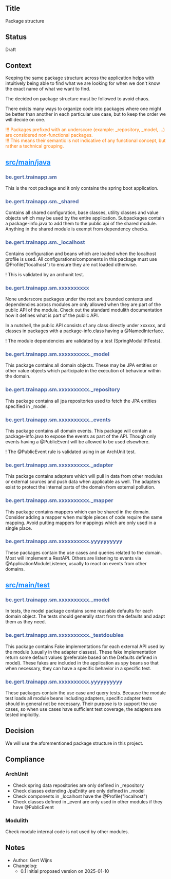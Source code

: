 ## Title
Package structure

## Status
Draft

## Context
Keeping the same package structure across the application helps with intuitively being able to 
find what we are looking for when we don't know the exact name of what we want to find.

The decided on package structure must be followed to avoid chaos.

There exists many ways to organize code into packages where one might be better than another 
in each particular use case, but to keep the order we will decide on one.

<span style="color:#FF7900;">!!! Packages prefixed with an underscore (example: _repository, _model, ...) are considered non-functional packages.<br>
!!! This means their semantic is not indicative of any functional concept, but rather a technical grouping.</span>

## <span style="color:#1589FF;"><u>src/main/java</u></span>
### <span style="color:#4863A0;">be.gert.trainapp.sm</span>
This is the root package and it only contains the spring boot application.

### <span style="color:#4863A0;">be.gert.trainapp.sm._shared</span>
Contains all shared configuration, base classes, utility classes and value objects which may be used by the entire application.
Subpackages contain a package-info.java to add them to the public api of the shared module. Anything in the shared module is exempt from dependency checks.

### <span style="color:#4863A0;">be.gert.trainapp.sm._localhost</span>
Contains configuration and beans which are loaded when the localhost profile is used. 
All configurations/components in this package must use @Profile("localhost") to ensure they are not loaded otherwise.

! This is validated by an archunit test.

### <span style="color:#4863A0;">be.gert.trainapp.sm.xxxxxxxxxx</span>
None underscore packages under the root are bounded contexts and dependencies across modules are only allowed 
when they are part of the public API of the module. 
Check out the standard modulith documentation how it defines what is part of the public API. 

In a nutshell, the public API consists of any class directly under xxxxxx, and classes in packages with a package-info.class having a @NamedInterface.

! The module dependencies are validated by a test (SpringModulithTests).

### <span style="color:#4863A0;">be.gert.trainapp.sm.xxxxxxxxxx._model</span>
This package contains all domain objects. These may be JPA entities or other value objects which participate in 
the execution of behaviour within the domain.

### <span style="color:#4863A0;">be.gert.trainapp.sm.xxxxxxxxxx._repository</span>
This package contains all jpa repositories used to fetch the JPA entities specified in _model.

### <span style="color:#4863A0;">be.gert.trainapp.sm.xxxxxxxxxx._events</span>
This package contains all domain events. This package will contain a package-info.java to expose the events as part of the API.
Though only events having a @PublicEvent will be allowed to be used elsewhere. 

! The @PublicEvent rule is validated using in an ArchUnit test.

### <span style="color:#4863A0;">be.gert.trainapp.sm.xxxxxxxxxx._adapter</span>
This package contains adapters which will pull in data from other modules or external sources and push data when applicable as well.
The adapters exist to protect the internal parts of the domain from external pollution.

### <span style="color:#4863A0;">be.gert.trainapp.sm.xxxxxxxxxx._mapper</span>
This package contains mappers which can be shared in the domain. Consider adding a mapper when multiple pieces of code
require the same mapping. Avoid putting mappers for mappings which are only used in a single place.

### <span style="color:#4863A0;">be.gert.trainapp.sm.xxxxxxxxxx.yyyyyyyyyy</span>
These packages contain the use cases and queries related to the domain. Most will implement a RestAPI.
Others are listening to events via @ApplicationModuleListener, usually to react on events from other domains.

## <span style="color:#1589FF;"><u>src/main/test</u></span>

### <span style="color:#4863A0;">be.gert.trainapp.sm.xxxxxxxxxx._model</span>
In tests, the model package contains some reusable defaults for each domain object.
The tests should generally start from the defaults and adapt them as they need.

### <span style="color:#4863A0;">be.gert.trainapp.sm.xxxxxxxxxx._testdoubles</span>
This package contains Fake implementations for each external API used by the module (usually in the adapter classes).
These fake implementation return some default values (preferable based on the Defaults defined in model).
These fakes are included in the application as spy beans so that when necessary, they can have a specific
behavior in a specific test.

### <span style="color:#4863A0;">be.gert.trainapp.sm.xxxxxxxxxx.yyyyyyyyyy</span>
These packages contain the use case and query tests. 
Because the module test loads all module beans including adapters, specific adapter tests should in general not be necessary.
Their purpose is to support the use cases, so when use cases have sufficient test coverage, the adapters are tested implicitly.

## Decision

We will use the aforementioned package structure in this project.

## Compliance

### ArchUnit 
- Check spring data repositories are only defined in _repository
- Check classes extending JpaEntity are only defined in _model
- Check components in _localhost have the @Profile("localhost")
- Check classes defined in _event are only used in other modules if they have @PublicEvent

### Modulith 
Check module internal code is not used by other modules.

## Notes
- Author: Gert Wijns
- Changelog:
    - 0.1 initial proposed version on 2025-01-10
